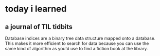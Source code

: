 # today i learned

## a journal of TIL tidbits

Database indices are a binary tree data structure mapped onto a database. This makes it more efficient to search for data because you can use the same kind of algorithm as you'd use to find a fiction book at the library.
